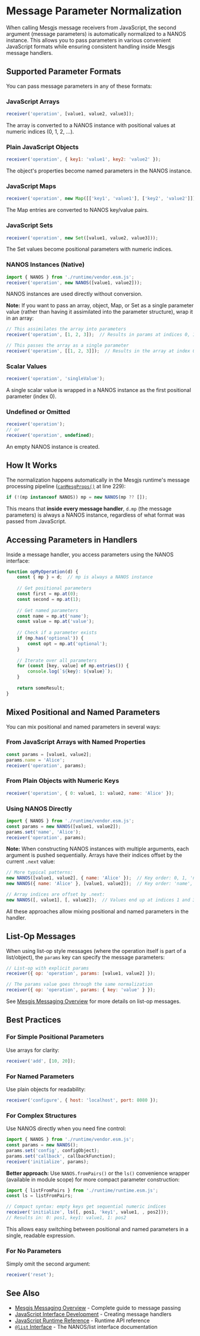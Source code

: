 # Message Parameter Normalization

When calling Mesgjs message receivers from JavaScript, the second argument (message parameters) is automatically normalized to a NANOS instance. This allows you to pass parameters in various convenient JavaScript formats while ensuring consistent handling inside Mesgjs message handlers.

## Supported Parameter Formats

You can pass message parameters in any of these formats:

### JavaScript Arrays
```javascript
receiver('operation', [value1, value2, value3]);
```
The array is converted to a NANOS instance with positional values at numeric indices (0, 1, 2, ...).

### Plain JavaScript Objects
```javascript
receiver('operation', { key1: 'value1', key2: 'value2' });
```
The object's properties become named parameters in the NANOS instance.

### JavaScript Maps
```javascript
receiver('operation', new Map([['key1', 'value1'], ['key2', 'value2']]));
```
The Map entries are converted to NANOS key/value pairs.

### JavaScript Sets
```javascript
receiver('operation', new Set([value1, value2, value3]));
```
The Set values become positional parameters with numeric indices.

### NANOS Instances (Native)
```javascript
import { NANOS } from './runtime/vendor.esm.js';
receiver('operation', new NANOS([value1, value2]));
```
NANOS instances are used directly without conversion.

**Note:** If you want to pass an array, object, Map, or Set as a single parameter value (rather than having it assimilated into the parameter structure), wrap it in an array:
```javascript
// This assimilates the array into parameters
receiver('operation', [1, 2, 3]);  // Results in params at indices 0, 1, 2

// This passes the array as a single parameter
receiver('operation', [[1, 2, 3]]);  // Results in the array at index 0
```

### Scalar Values
```javascript
receiver('operation', 'singleValue');
```
A single scalar value is wrapped in a NANOS instance as the first positional parameter (index 0).

### Undefined or Omitted
```javascript
receiver('operation');
// or
receiver('operation', undefined);
```
An empty NANOS instance is created.

## How It Works

The normalization happens automatically in the Mesgjs runtime's message processing pipeline ([`canMesgProps()`](../src/runtime/runtime.esm.js:209) at line 229):

```javascript
if (!(mp instanceof NANOS)) mp = new NANOS(mp ?? []);
```

This means that **inside every message handler**, `d.mp` (the message parameters) is always a NANOS instance, regardless of what format was passed from JavaScript.

## Accessing Parameters in Handlers

Inside a message handler, you access parameters using the NANOS interface:

```javascript
function opMyOperation(d) {
    const { mp } = d;  // mp is always a NANOS instance
    
    // Get positional parameters
    const first = mp.at(0);
    const second = mp.at(1);
    
    // Get named parameters
    const name = mp.at('name');
    const value = mp.at('value');
    
    // Check if a parameter exists
    if (mp.has('optional')) {
        const opt = mp.at('optional');
    }
    
    // Iterate over all parameters
    for (const [key, value] of mp.entries()) {
        console.log(`${key}: ${value}`);
    }
    
    return someResult;
}
```

## Mixed Positional and Named Parameters

You can mix positional and named parameters in several ways:

### From JavaScript Arrays with Named Properties
```javascript
const params = [value1, value2];
params.name = 'Alice';
receiver('operation', params);
```

### From Plain Objects with Numeric Keys
```javascript
receiver('operation', { 0: value1, 1: value2, name: 'Alice' });
```

### Using NANOS Directly
```javascript
import { NANOS } from './runtime/vendor.esm.js';
const params = new NANOS([value1, value2]);
params.set('name', 'Alice');
receiver('operation', params);
```

**Note:** When constructing NANOS instances with multiple arguments, each argument is pushed sequentially. Arrays have their indices offset by the current `.next` value:
```javascript
// More typical patterns:
new NANOS([value1, value2], { name: 'Alice' });  // Key order: 0, 1, 'name'
new NANOS({ name: 'Alice' }, [value1, value2]);  // Key order: 'name', 0, 1

// Array indices are offset by .next:
new NANOS([, value1], [, value2]);  // Values end up at indices 1 and 3
```

All these approaches allow mixing positional and named parameters in the handler.

## List-Op Messages

When using list-op style messages (where the operation itself is part of a list/object), the `params` key can specify the message parameters:

```javascript
// List-op with explicit params
receiver({ op: 'operation', params: [value1, value2] });

// The params value goes through the same normalization
receiver({ op: 'operation', params: { key: 'value' } });
```

See [Mesgjs Messaging Overview](Mesgjs-Messaging-Overview.md) for more details on list-op messages.

## Best Practices

### For Simple Positional Parameters
Use arrays for clarity:
```javascript
receiver('add', [10, 20]);
```

### For Named Parameters
Use plain objects for readability:
```javascript
receiver('configure', { host: 'localhost', port: 8080 });
```

### For Complex Structures
Use NANOS directly when you need fine control:
```javascript
import { NANOS } from './runtime/vendor.esm.js';
const params = new NANOS();
params.set('config', configObject);
params.set('callback', callbackFunction);
receiver('initialize', params);
```

**Better approach:** Use `NANOS.fromPairs()` or the `ls()` convenience wrapper (available in module scope) for more compact parameter construction:
```javascript
import { listFromPairs } from './runtime/runtime.esm.js';
const ls = listFromPairs;

// Compact syntax: empty keys get sequential numeric indices
receiver('initialize', ls([, pos1, 'key1', value1, , pos2]));
// Results in: 0: pos1, key1: value1, 1: pos2
```

This allows easy switching between positional and named parameters in a single, readable expression.

### For No Parameters
Simply omit the second argument:
```javascript
receiver('reset');
```

## See Also

- [Mesgjs Messaging Overview](Mesgjs-Messaging-Overview.md) - Complete guide to message passing
- [JavaScript Interface Development](JavaScript-Interface-Development.md) - Creating message handlers
- [JavaScript Runtime Reference](JavaScript-Runtime-Reference.md) - Runtime API reference
- [`@list` Interface](interfaces/@list.md) - The NANOS/list interface documentation
